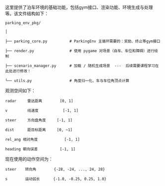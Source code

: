 这里提供了泊车环境的基础功能，包括gym接口、渲染功能、环境生成与处理等。该文件结构如下：

```
parking_env_pkg/

│

├── parking_core.py          # ParkingEnv 主循环需要的：奖励、终止等gym接口

├── render.py                # 使用 pygame 对场景（自车、车位和障碍）进行绘制

├── scenario_manager.py      # 加载 / 随机生成场景  ---  后续需要课程学习在此处进行修改！

└── utils.py                 # 角度归一化、车与车位角顶点计算
```

观测空间如下：

```
radar	  雷达距离        [0, 1]

v	      线速度	       	[-1, 1]

steer	  方向盘角度	   	[-1, 1]

dist	  距目标距离	   	[0, ~1]

rel_ang	相对角度	    	[-1, 1]

heading	朝向误差	  	  [-1, 1]
```

现在使用的动作空间为：

```
steer    转向角        {-28, -24, ..., 24, 28}

s        运动弧长      {-1.0, -0.25, 0.25, 1.0}
```
